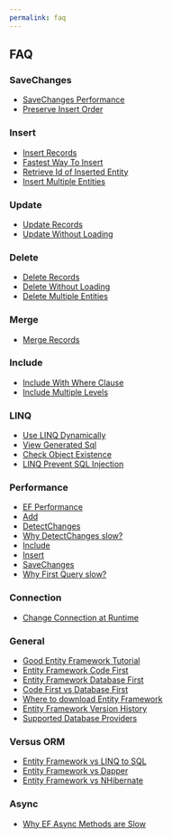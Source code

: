 ```yaml
---
permalink: faq
---
```


## FAQ

<h3>SaveChanges</h3>
<ul>
	<li><a href="{{ site.github.url }}/save-changes-performance">SaveChanges Performance</a></li>
    <li><a href="{{ site.github.url }}/preserve-insert-order">Preserve Insert Order</a></li>
</ul>
<h3>Insert</h3>
<ul>
	<li><a href="{{ site.github.url }}/insert-records">Insert Records</a></li>
	<li><a href="{{ site.github.url }}/fastest-way-to-insert">Fastest Way To Insert</a></li>
    <li><a href="{{ site.github.url }}/retrieve-id-of-inserted-entity">Retrieve Id of Inserted Entity</a></li>
    <li><a href="{{ site.github.url }}/insert-multiple-entities">Insert Multiple Entities</a></li>
</ul>
<h3>Update</h3>
<ul>
	<li><a href="{{ site.github.url }}/update-records">Update Records</a></li>
	<li><a href="{{ site.github.url }}/update-without-loading">Update Without Loading</a></li>
</ul>
<h3>Delete</h3>
<ul>
	<li><a href="{{ site.github.url }}/delete-records">Delete Records</a></li>
	<li><a href="{{ site.github.url }}/delete-without-loading">Delete Without Loading</a></li>
    <li><a href="{{ site.github.url }}/delete-multiple-entities">Delete Multiple Entities</a></li>
</ul>
<h3>Merge</h3>	
<ul>
	<li><a href="{{ site.github.url }}/merge-records">Merge Records</a></li>
</ul>
<h3>Include</h3>
<ul>
	<li><a href="{{ site.github.url }}/include-with-where-clause">Include With Where Clause</a></li>
	<li><a href="{{ site.github.url }}/include-multiple-levels">Include Multiple Levels</a></li>
</ul>
<h3>LINQ</h3>
<ul>
	<li><a href="{{ site.github.url }}/use-linq-dynamically">Use LINQ Dynamically</a></li>
	<li><a href="{{ site.github.url }}/view-generated-sql">View Generated Sql</a></li>
	<li><a href="{{ site.github.url }}/check-object-existence">Check Object Existence</a></li>
	<li><a href="{{ site.github.url }}/linq-prevent-sql-injection">LINQ Prevent SQL Injection</a></li>
</ul>
<h3>Performance</h3>
<ul>
    <li><a href="{{ site.github.url }}/ef-performance">EF Performance</a></li>
    <li><a href="{{ site.github.url }}/improve-ef-add-performance">Add</a></li>
    <li><a href="{{ site.github.url }}/improve-ef-detect-changes-performance">DetectChanges</a></li>
    <li><a href="{{ site.github.url }}/why-detect-changes-slow">Why DetectChanges slow?</a></li>
    <li><a href="{{ site.github.url }}/improve-ef-include-performance">Include</a></li>
    <li><a href="{{ site.github.url }}/improve-ef-insert-performance">Insert</a></li>
    <li><a href="{{ site.github.url }}/improve-ef-save-changes-performance">SaveChanges</a></li>
    <li><a href="{{ site.github.url }}/why-first-query-slow">Why First Query slow?</a></li>
</ul>
<h3>Connection</h3>
<ul>
    <li><a href="{{ site.github.url }}/change-connection-at-runtime">Change Connection at Runtime</a></li>
</ul>
<h3>General</h3>
<ul>
	<li><a href="{{ site.github.url }}/good-ef-tutorial">Good Entity Framework Tutorial</a></li>
    <li><a href="{{ site.github.url }}/ef-code-first">Entity Framework Code First</a></li>
    <li><a href="{{ site.github.url }}/ef-database-first">Entity Framework Database First</a></li>
    <li><a href="{{ site.github.url }}/code-first-vs-database-first">Code First vs Database First</a></li>
    <li><a href="{{ site.github.url }}/where-to-download-entity-framework">Where to download Entity Framework</a></li>
    <li><a href="{{ site.github.url }}/ef-version-history">Entity Framework Version History</a></li>
    <li><a href="{{ site.github.url }}/supported-database-providers">Supported Database Providers</a></li>
</ul>
<h3>Versus ORM</h3>
<ul>
    <li><a href="{{ site.github.url }}/ef-vs-linq-to-sql">Entity Framework vs LINQ to SQL</a></li>
    <li><a href="{{ site.github.url }}/ef-vs-dapper">Entity Framework vs Dapper</a></li>
    <li><a href="{{ site.github.url }}/ef-vs-nhibernate">Entity Framework vs NHibernate</a></li>
</ul>
<h3>Async</h3>
<ul>
    <li><a href="{{ site.github.url }}/why-ef-async-methods-are-slow">Why EF Async Methods are Slow</a></li>
</ul>

